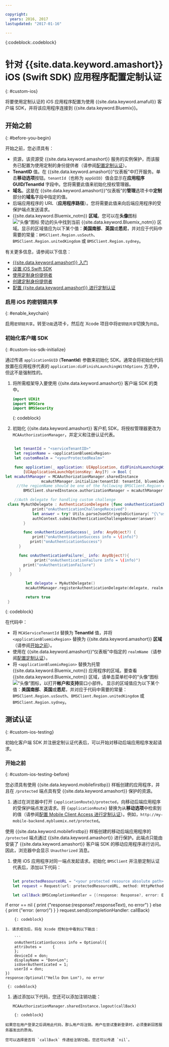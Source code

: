 ```yaml
---

copyright:
  years: 2016, 2017
lastupdated: "2017-01-16"

---
```


{:codeblock:.codeblock}


# 针对 {{site.data.keyword.amashort}} iOS (Swift SDK) 应用程序配置定制认证
{: #custom-ios}

将要使用定制认证的 iOS 应用程序配置为使用 {{site.data.keyword.amafull}} 客户端 SDK，并将该应用程序连接到 {{site.data.keyword.Bluemix}}。  


## 开始之前
{: #before-you-begin}

开始之前，您必须具有：

* 资源，该资源受 {{site.data.keyword.amashort}} 服务的实例保护，而该服务已配置为使用定制的身份提供者（请参阅[配置定制认证](custom-auth-config-mca.html)）。  
* **TenantID** 值。在 {{site.data.keyword.amashort}}“仪表板”中打开服务。单击**移动选项**按钮。`tenantId`（也称为 `appGUID`）值会显示在**应用程序 GUID/TenantId** 字段中。您将需要此值来初始化授权管理器。
* **域名**。这是在 {{site.data.keyword.amashort}}“仪表板”的**管理**选项卡中**定制**部分的**域名**字段中指定的值。
* 后端应用程序的 URL（**应用程序路径**）。您将需要此值来向后端应用程序的受保护端点发送请求。
* {{site.data.keyword.Bluemix_notm}} **区域**。您可以在**头像**图标 ![“头像”图标](images/face.jpg "“头像”图标") 旁边的头中找到当前 {{site.data.keyword.Bluemix_notm}} 区域。显示的区域值应为以下某个值：**美国南部**、**英国**或**悉尼**，并对应于代码中需要的常量：`BMSClient.Region.usSouth`、`BMSClient.Region.unitedKingdom` 或 `BMSClient.Region.sydney`。

有关更多信息，请参阅以下信息：
 * [{{site.data.keyword.amashort}} 入门](index.html)
 * [设置 iOS Swift SDK](getting-started-ios-swift-sdk.html)
 * [使用定制身份提供者](custom-auth.html)
 * [创建定制身份提供者](custom-auth-identity-provider.html)
 * [配置 {{site.data.keyword.amashort}} 进行定制认证](custom-auth-config-mca.html)

### 启用 iOS 的密钥链共享
{: #enable_keychain}

启用`密钥链共享`。转至`功能`选项卡，然后在 Xcode 项目中将`密钥链共享`切换为`开启`。


### 初始化客户端 SDK
{: #custom-ios-sdk-initialize}

通过传递 `applicationGUID` (**TenantId**) 参数来初始化 SDK。通常会将初始化代码放置在应用程序代表的 `application:didFinishLaunchingWithOptions` 方法中，但这不是强制性的。

1. 将所需框架导入要使用 {{site.data.keyword.amashort}} 客户端 SDK 的类中。

	```Swift
	import UIKit
	import BMSCore
	import BMSSecurity
	```
	{: codeblock}

1. 初始化 {{site.data.keyword.amashort}} 客户机 SDK，将授权管理器更改为 `MCAAuthorizationManager`，并定义和注册认证代表。

```Swift

	let tenantId = "<serviceTenantID>"
	let regionName = <applicationBluemixRegion>
	let customRealm = "<yourProtectedRealm>"

	func application(_ application: UIApplication, didFinishLaunchingWithOptions launchOptions: 
		[UIApplicationLaunchOptionsKey: Any]?) -> Bool {
let mcaAuthManager = MCAAuthorizationManager.sharedInstance
	    		mcaAuthManager.initialize(tenantId: tenantId, bluemixRegion: regionName)
	 //the regionName should be one of the following BMSClient.Region constants: BMSClient.Region.usSouth, BMSClient.Region.unitedKingdom, or BMSClient.Region.sydney   
		BMSClient.sharedInstance.authorizationManager = mcaAuthManager

	//Auth delegate for handling custom challenge
 class MyAuthDelegate : AuthenticationDelegate {func onAuthenticationChallengeReceived(_ authContext: AuthenticationContext, challenge: AnyObject){
		    print("onAuthenticationChallengeReceived")
		    let answer = try? Utils.parseJsonStringtoDictionary( "{\"userName\":\"" + "test" + "\",\"password\":\"" + "test" + "\"}")
			authContext.submitAuthenticationChallengeAnswer(answer)
		}

		func onAuthenticationSuccess(_ info: AnyObject?) {
		    print("onAuthenticationSuccess info = \(info)")
           print("onAuthenticationSuccess")
      }

      func onAuthenticationFailure(_ info: AnyObject?){
		     print("onAuthenticationFailure info = \(info)")
        print("onAuthenticationFailure")
      }
  }

	     let delegate = MyAuthDelegate()
	     mcaAuthManager.registerAuthenticationDelegate(delegate, realm: customRealm)

	     return true
 }
 ```
{: codeblock}

在代码中：
* 将 `MCAServiceTenantId` 替换为 **TenantId** 值，并将 `<applicationBluemixRegion>` 替换为 {{site.data.keyword.amashort}} **区域**（请参阅[开始之前](##before-you-begin)）。
* 使用在 {{site.data.keyword.amashort}}“仪表板”中指定的 `realmName`（请参阅[配置定制认证](custom-auth-config-mca.html)）。
* 将 `<applicationBluemixRegion>` 替换为托管 {{site.data.keyword.Bluemix_notm}} 应用程序的区域。要查看 {{site.data.keyword.Bluemix_notm}} 区域，请单击菜单栏中的“头像”图标 ![“头像”图标](images/face.jpg "“头像”图标")，以打开**帐户和支持**窗口小部件。
显示的区域值应为以下某个值：**美国南部**、**英国**或**悉尼**，并对应于代码中需要的常量：`BMSClient.Region.usSouth`、`BMSClient.Region.unitedKingdom` 或 `BMSClient.Region.sydney`。


## 测试认证
{: #custom-ios-testing}

初始化客户端 SDK 并注册定制认证代表后，可以开始对移动后端应用程序发起请求。


### 开始之前
{: #custom-ios-testing-before}

 您必须具有使用 {{site.data.keyword.mobilefirstbp}} 样板创建的应用程序，并且在 `/protected` 端点具有受 {{site.data.keyword.amashort}} 保护的资源。

1. 通过在浏览器中打开 `{applicationRoute}/protected`，向移动后端应用程序的受保护端点发送请求。将 `{applicationRoute}` 替换为从**移动选项**中检索到的值（请参阅[配置 Mobile Client Access 进行定制认证](#custom-auth-ios-configmca)）。例如，`http://my-mobile-backend.mybluemix.net/protected`。

 使用 {{site.data.keyword.mobilefirstbp}} 样板创建的移动后端应用程序的 `/protected` 端点通过 {{site.data.keyword.amashort}} 进行保护。此端点只能由安装了 {{site.data.keyword.amashort}} 客户端 SDK 的移动应用程序进行访问。因此，浏览器中会显示 `Unauthorized` 消息。

1. 使用 iOS 应用程序对同一端点发起请求。初始化 `BMSClient` 并注册定制认证代表后，添加以下代码：

 

    ```Swift

	let protectedResourceURL = "<your protected resource absolute path>"
	let request = Request(url: protectedResourceURL, method: HttpMethod.GET)

	let callBack:BMSCompletionHandler = {(response: Response?, error: Error?) in
  if error == nil {
      print ("response:\(response?.responseText), no error")
	    } else {
	       print ("error: \(error)")
	    }
	}
	request.send(completionHandler: callBack)
 ```
     {: codeblock}

1. 请求成功后，将在 Xcode 控制台中看到以下输出：

	 ```
	 onAuthenticationSuccess info = Optional({
     attributes =     {
     };
     deviceId = don;
     displayName = "Don+Lon";
     isUserAuthenticated = 1;
     userId = don;
 })
 response:Optional("Hello Don Lon"), no error
 ```
	 {: codeblock}

1. 通过添加以下代码，您还可以添加注销功能：

	 ```
	 MCAAuthorizationManager.sharedInstance.logout(callBack)
 ```
	 {: codeblock}

 如果您在用户登录之后调用此代码，那么用户将注销。用户在尝试重新登录时，必须重新回答服务器发出的质询。

 您可以选择是否将 `callBack` 传递给注销功能。您还可以传递 `nil`。
